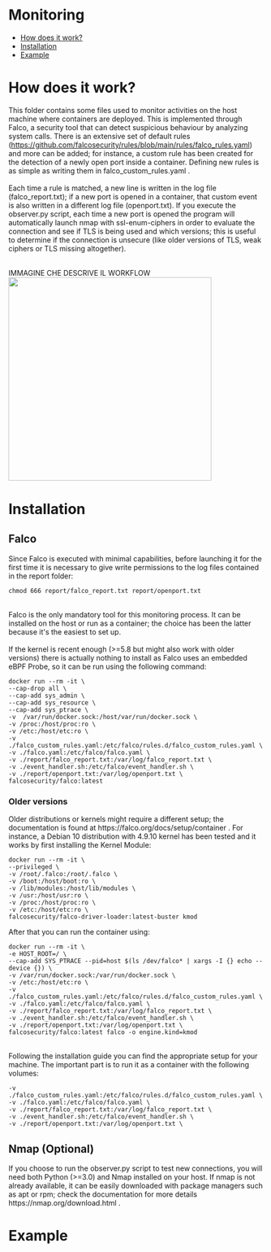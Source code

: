 # Monitoring

- [How does it work?](#how-does-it-work)
- [Installation](#Installation)
- [Example](#Example)

# How does it work?
This folder contains some files used to monitor activities on the host machine where containers are deployed. This is implemented through Falco, a security tool that can detect suspicious behaviour by analyzing system calls. There is an extensive set of default rules (https://github.com/falcosecurity/rules/blob/main/rules/falco_rules.yaml) and more can be added; for instance, a custom rule has been created for the detection of a newly open port inside a container. Defining new rules is as simple as writing them in falco_custom_rules.yaml .
<br><br>
Each time a rule is matched, a new line is written in the log file (falco_report.txt); if a new port is opened in a container, that custom event is also written in a different log file (openport.txt). If you execute the observer.py script, each time a new port is opened the program will automatically launch nmap with ssl-enum-ciphers in order to evaluate the connection and see if TLS is being used and which versions; this is useful to determine if the connection is unsecure (like older versions of TLS, weak ciphers or TLS missing altogether).   

<br>
IMMAGINE CHE DESCRIVE IL WORKFLOW
<br>
<img src=""  height="400"></img>

# Installation
<h2>Falco</h2>
Since Falco is executed with minimal capabilities, before launching it for the first time it is necessary to give write permissions to the log files contained in the report folder:
<pre><code>chmod 666 report/falco_report.txt report/openport.txt</code></pre>

<br>
Falco is the only mandatory tool for this monitoring process. It can be installed on the host or run as a container; the choice has been the latter because it's the easiest to set up. 
<br><br>
If the kernel is recent enough (>=5.8 but might also work with older versions) there is actually nothing to install as Falco uses an embedded eBPF Probe, so it can be run using the following command:
<pre><code>docker run --rm -it \
--cap-drop all \
--cap-add sys_admin \
--cap-add sys_resource \
--cap-add sys_ptrace \
-v  /var/run/docker.sock:/host/var/run/docker.sock \
-v /proc:/host/proc:ro \
-v /etc:/host/etc:ro \
-v ./falco_custom_rules.yaml:/etc/falco/rules.d/falco_custom_rules.yaml \
-v ./falco.yaml:/etc/falco/falco.yaml \
-v ./report/falco_report.txt:/var/log/falco_report.txt \
-v ./event_handler.sh:/etc/falco/event_handler.sh \
-v ./report/openport.txt:/var/log/openport.txt \
falcosecurity/falco:latest</code></pre>

<h3>Older versions</h3>
Older distributions or kernels might require a different setup; the documentation is found at https://falco.org/docs/setup/container . For instance, a Debian 10 distribution with 4.9.10 kernel has been tested and it works by first installing the Kernel Module: 
<pre><code>docker run --rm -it \
--privileged \
-v /root/.falco:/root/.falco \
-v /boot:/host/boot:ro \
-v /lib/modules:/host/lib/modules \
-v /usr:/host/usr:ro \
-v /proc:/host/proc:ro \
-v /etc:/host/etc:ro \
falcosecurity/falco-driver-loader:latest-buster kmod
</code></pre>
After that you can run the container using:
<pre><code>docker run --rm -it \
-e HOST_ROOT=/ \
--cap-add SYS_PTRACE --pid=host $(ls /dev/falco* | xargs -I {} echo --device {}) \
-v /var/run/docker.sock:/var/run/docker.sock \
-v /etc:/host/etc:ro \
-v ./falco_custom_rules.yaml:/etc/falco/rules.d/falco_custom_rules.yaml \
-v ./falco.yaml:/etc/falco/falco.yaml \
-v ./report/falco_report.txt:/var/log/falco_report.txt \
-v ./event_handler.sh:/etc/falco/event_handler.sh \
-v ./report/openport.txt:/var/log/openport.txt \
falcosecurity/falco:latest falco -o engine.kind=kmod
</code></pre>

<br>
Following the installation guide you can find the appropriate setup for your machine. The important part is to run it as a container with the following volumes:
<pre><code>-v ./falco_custom_rules.yaml:/etc/falco/rules.d/falco_custom_rules.yaml \
-v ./falco.yaml:/etc/falco/falco.yaml \
-v ./report/falco_report.txt:/var/log/falco_report.txt \
-v ./event_handler.sh:/etc/falco/event_handler.sh \
-v ./report/openport.txt:/var/log/openport.txt \</code></pre>

<h2>Nmap (Optional)</h2>
If you choose to run the observer.py script to test new connections, you will need both Python (>=3.0) and Nmap installed on your host. If nmap is not already available, it can be easily downloaded with package managers such as apt or rpm; check the documentation for more details https://nmap.org/download.html .

# Example
